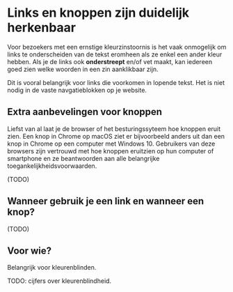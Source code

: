 # Links en knoppen zijn duidelijk herkenbaar

Voor bezoekers met een ernstige kleurzinstoornis is het vaak onmogelijk om links te onderscheiden van de tekst eromheen als ze enkel een ander kleur hebben. Als je de links ook **onderstreept** en/of vet maakt, kan iedereen goed zien welke woorden in een zin aanklikbaar zijn.

Dit is vooral belangrijk voor links die voorkomen in lopende tekst. Het is niet nodig in de vaste navgatieblokken op je website.

## Extra aanbevelingen voor knoppen

Liefst van al laat je de browser of het besturingssyteem hoe knoppen eruit zien. Een knop in Chrome op macOS ziet er bijvoorbeeld anders uit dan een knop in Chrome op een computer met Windows 10. Gebruikers van deze browsers zijn vertrouwd met hoe knoppen eruitzien op hun computer of smartphone en ze beantwoorden aan alle belangrijke toegankelijkheidsvoorwaarden.

(TODO)

## Wanneer gebruik je een link en wanneer een knop?

(TODO)

## Voor wie?

Belangrijk voor kleurenblinden.

TODO: cijfers over kleurenblindheid.
